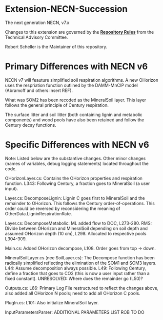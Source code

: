 # Extension-NECN-Succession

The next generation NECN, v7.x

Changes to this extension are governed by the [**Repository Rules**](https://sites.google.com/site/landismodel/developers) from the Technical Advisory Committee.

Robert Scheller is the Maintainer of this repository.

# Primary Differences with NECN v6

NECN v7 will feauture simplified soil respiration algorithms.  A new OHorizon uses the respriation function outlined by the DAMM-MnCIP model (Abramoff and others insert REF).  

What was SOM2 has been recoded as the MineralSoil layer.  This layer follows the general principle of Century respiration.

The surface litter and soil litter (both containing lignin and metabolic components) and wood pools have also been retained and follow the Century decay functions.

# Specific Differences with NECN v6

Note: Listed below are the substantive changes.  Other minor changes (names of variables, debug logging statements) located throughout the code.

OHorizonLayer.cs: Contains the OHorizon properties and respiration function. L343: Following Century, a fraction goes to MineralSoil (a user input).

Layer.cs:  DecomposeLignin:  Lignin C goes first to MineralSoil and the remainder to OHorizon.  This follows the Century order-of-operations.  This order could be reversed by reconsidering the meaning of OtherData.LigninRespirationRate.

Layer.cs:  DecomposeMetabolic:  ML added flow to DOC, L273-280.  RMS:  Divide between OHorizon and MineralSoil depending on soil depth and assumed OHorizon depth (10 cm), L298.  Allocated to respective pools L304-309.

Main.cs:  Added OHorizon decompose, L108.  Order goes from top -> down.

MineralSoilLayer.cs (nee SoilLayer.cs):  The Decompose function has been radically simplified reflecting the elimination of the SOM1 and SOM3 layers.  L44:  Assume decomposition always possible.  L49: Following Century, define a fraction that goes to CO2 (this is now a user input rather than a fixed constant).  UNRESOLVED:  Where does the remainder go (L50)?

Outputs.cs:  L66: Primary Log File restructured to reflect the changes above, also added all OHorizon N pools; need to add all OHorizon C pools.

PlugIn.cs:  L101:  Also initialize MineralSoil layer.

InputParametersParser:  ADDITIONAL PARAMETERS LIST ROB TO DO





